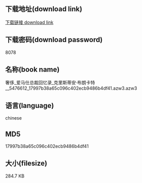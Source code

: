 ## 下载地址(download link)
[下载链接 download link](https://voluble-croquembouche-d321dc.netlify.app/?s=%E5%A5%A2%E4%BE%88_%E7%88%B1%E9%A9%AC%E4%BB%95%E6%80%BB%E8%A3%81%E5%9B%9E%E5%BF%86%E5%BD%95_%E5%85%8B%E9%87%8C%E6%96%AF%E8%92%82%E5%AE%89%C2%B7%E5%B8%83%E6%9C%97%E5%8D%A1%E7%89%B9__5476612_17997b38a65c096c402ecb9486b4df41.azw3)

## 下载密码(download password)
8078

## 名称(book name)
奢侈_爱马仕总裁回忆录_克里斯蒂安·布朗卡特__5476612_17997b38a65c096c402ecb9486b4df41.azw3.azw3

## 语言(language)
chinese

## MD5
17997b38a65c096c402ecb9486b4df41

## 大小(filesize)
284.7 KB
